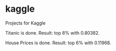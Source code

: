 # kaggle
Projects for Kaggle

Titanic is done. Result: top 8% with 0.80382.

House Prices is done. Result: top 6% with 0.11968.
